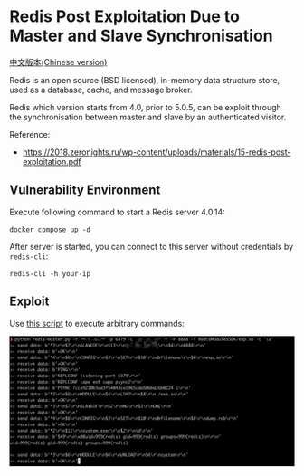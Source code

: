 # Redis Post Exploitation Due to Master and Slave Synchronisation

[中文版本(Chinese version)](README.zh-cn.md)

Redis is an open source (BSD licensed), in-memory data structure store, used as a database, cache, and message broker.

Redis which version starts from 4.0, prior to 5.0.5, can be exploit through the synchronisation between master and slave by an authenticated visitor.

Reference:

- <https://2018.zeronights.ru/wp-content/uploads/materials/15-redis-post-exploitation.pdf>

## Vulnerability Environment

Execute following command to start a Redis server 4.0.14:

```
docker compose up -d
```

After server is started, you can connect to this server without credentials by `redis-cli`:

```
redis-cli -h your-ip
```

## Exploit

Use [this script](https://github.com/vulhub/redis-rogue-getshell) to execute arbitrary commands:

![](1.png)
